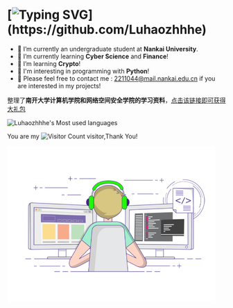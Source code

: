 # [![Typing SVG](https://readme-typing-svg.demolab.com?font=Fira+Code&pause=1000&width=435&lines=Hi%F0%9F%91%8B%2C+I'm+Luhaozhhhe!;Welcome+to+my+homepage!)](https://github.com/Luhaozhhhe)



- 🔭 I’m currently an undergraduate student at **Nankai University**.
- 🌱 I’m currently learning **Cyber Science** and **Finance**!
- 👯 I’m learning **Crypto**!
- 🌱 I'm interesting in programming with **Python**!
- 🤔 Please feel free to contact me : 2211044@mail.nankai.edu.cn if you are interested in my projects!

整理了**南开大学计算机学院和网络空间安全学院的学习资料**，[点击该链接即可获得大礼包](https://pan.baidu.com/s/1CEVUUAwio9LlW7iC51svaw?pwd=NKU1 )


![Luhaozhhhe's Most used languages](https://github-readme-stats.vercel.app/api/top-langs/?username=Luhaozhhhe&layout=compact&hide_border=true&langs_count=10)

You are my ![Visitor Count](https://profile-counter.glitch.me/Luhaozhhhe/count.svg) visitor,Thank You!



<img  top='60' alt="GIF" src="https://raw.githubusercontent.com/devSouvik/devSouvik/master/gif3.gif" width="480"/>
